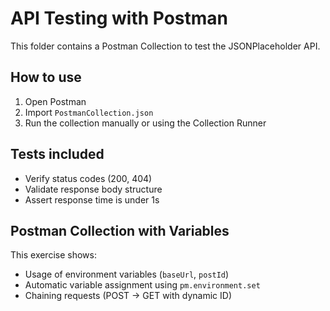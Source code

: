 # API Testing with Postman

This folder contains a Postman Collection to test the JSONPlaceholder API.

## How to use
1. Open Postman
2. Import `PostmanCollection.json`
3. Run the collection manually or using the Collection Runner

## Tests included
- Verify status codes (200, 404)
- Validate response body structure
- Assert response time is under 1s

## Postman Collection with Variables


This exercise shows:
- Usage of environment variables (`baseUrl`, `postId`)
- Automatic variable assignment using `pm.environment.set`
- Chaining requests (POST → GET with dynamic ID)
